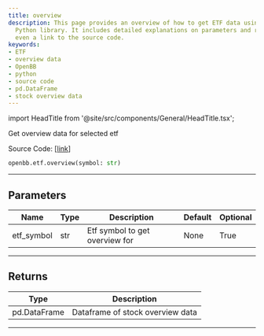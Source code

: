 ```yaml
---
title: overview
description: This page provides an overview of how to get ETF data using OpenBB's
  Python library. It includes detailed explanations on parameters and returns, and
  even a link to the source code.
keywords:
- ETF
- overview data
- OpenBB
- python
- source code
- pd.DataFrame
- stock overview data
---
```


import HeadTitle from '@site/src/components/General/HeadTitle.tsx';

<HeadTitle title="overview - Etf - Reference | OpenBB SDK Docs" />

Get overview data for selected etf

Source Code: [[link](https://github.com/OpenBB-finance/OpenBBTerminal/tree/main/openbb_terminal/etf/stockanalysis_model.py#L48)]

```python
openbb.etf.overview(symbol: str)
```

---

## Parameters

| Name | Type | Description | Default | Optional |
| ---- | ---- | ----------- | ------- | -------- |
| etf_symbol | str | Etf symbol to get overview for | None | True |


---

## Returns

| Type | Description |
| ---- | ----------- |
| pd.DataFrame | Dataframe of stock overview data |
---
